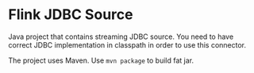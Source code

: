 # Flink JDBC Source

Java project that contains streaming JDBC source. You need to have correct JDBC
implementation in classpath in order to use this connector.

The project uses Maven. Use `mvn package` to build fat jar.